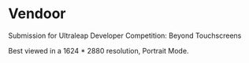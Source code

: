 # Vendoor
Submission for Ultraleap Developer Competition: Beyond Touchscreens 

Best viewed in a 1624 * 2880 resolution, Portrait Mode.
